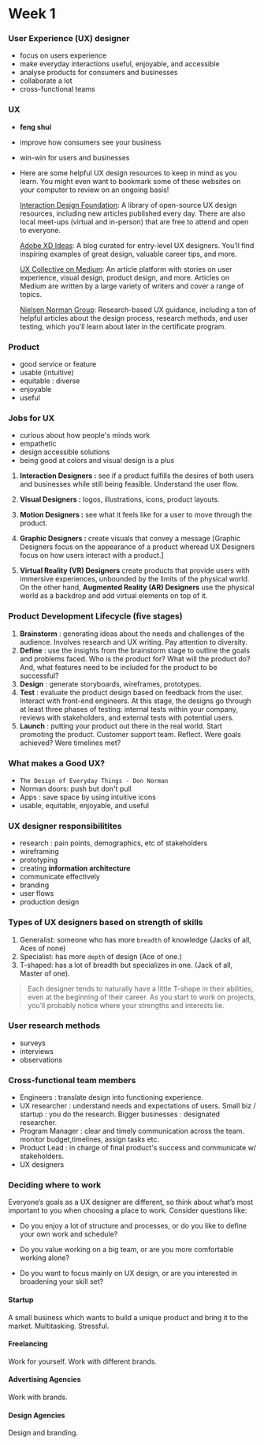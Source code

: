 # Week 1

### User Experience (UX) designer
- focus on users experience
- make everyday interactions useful, enjoyable, and accessible
- analyse products for consumers and businesses
- collaborate a lot
- cross-functional teams

### UX
- **feng shui**
- improve how consumers see your business
- win-win for users and businesses
- Here are some helpful UX design resources to keep in mind as you learn. You might even want to bookmark some of these websites on your computer to review on an ongoing basis!

    [Interaction Design Foundation](https://www.interaction-design.org/literature): A library of open-source UX design resources, including new articles published every day. There are also local meet-ups (virtual and in-person) that are free to attend and open to everyone. 

    [Adobe XD Ideas](https://xd.adobe.com/ideas/?sdid=61PM7WSH&mv=social&mv2=ownsoc-org): A blog curated for entry-level UX designers. You’ll find inspiring examples of great design, valuable career tips, and more.

    [UX Collective on Medium](https://uxdesign.cc/): An article platform with stories on user experience, visual design, product design, and more. Articles on Medium are written by a large variety of writers and cover a range of topics.  

    [Nielsen Norman Group](https://www.nngroup.com/articles/): Research-based UX guidance, including a ton of helpful articles about the design process, research methods, and user testing, which you'll learn about later in the certificate program.


### Product

- good service or feature
- usable (intuitive)
- equitable : diverse
- enjoyable
- useful

### Jobs for UX

- curious about how people's minds work
- empathetic
- design accessible solutions
- being good at colors and visual design is a plus

1. **Interaction Designers :** see if a product fulfills the desires of both users and businesses while still being feasible. Understand the user flow.

2. **Visual Designers :** logos, illustrations, icons, product layouts.

3. **Motion Designers :** see what it feels like for a user to move through the product.


4. **Graphic Designers :** create visuals that convey a message [Graphic Designers focus on the appearance of a product wheread UX Designers focus on how users interact with a product.]

5. **Virtual Reality (VR) Designers** create products that provide users with immersive experiences, unbounded by the limits of the physical world. On the other hand, **Augmented Reality (AR) Designers** use the physical world as a backdrop and add virtual elements on top of it.

### Product Development Lifecycle (five stages)

1. **Brainstorm** : generating ideas about the needs and challenges of the audience. Involves research and UX writing. Pay attention to diversity.
2. **Define** : use the insights from the brainstorm stage to outline the goals and problems faced. Who is the product for? What will the product do? And, what features need to be included for the product to be successful? 
3. **Design** : generate storyboards, wireframes, prototypes.
4. **Test** : evaluate the product design based on feedback from the user. Interact with front-end engineers. At this stage, the designs go through at least three phases of testing: internal tests within your company, reviews with stakeholders, and external tests with potential users.
5. **Launch** : putting your product out there in the real world. Start promoting the product. Customer support team. Reflect. Were goals achieved? Were timelines met?


### What makes a Good UX?

- ```The Design of Everyday Things - Don Norman```
- Norman doors: push but don't pull
- Apps : save space by using intuitive icons
- usable, equitable, enjoyable, and useful


### UX designer responsibilitites

- research : pain points, demographics, etc of stakeholders
- wireframing
- prototyping
- creating **information architecture**
- communicate effectively
- branding
- user flows
- production design

### Types of UX designers based on strength of skills

1. Generalist: someone who has more ```breadth``` of knowledge (Jacks of all, Aces of none)
2. Specialist: has more ```depth``` of design (Ace of one.)
3. T-shaped: has a lot of breadth but specializes in one. (Jack of all, Master of one). 
>Each designer tends to naturally have a little T-shape in their abilities, even at the beginning of their career. As you start to work on projects, you’ll probably notice where your strengths and interests lie.


### User research methods
- surveys
- interviews
- observations

### Cross-functional team members
- Engineers : translate design into functioning experience.
- UX researcher : understand needs and expectations of users. Small biz / startup : you do the research. Bigger businesses : designated researcher.
- Program Manager : clear and timely communication across the team. monitor budget,timelines, assign tasks etc.
- Product Lead : in charge of final product's success and communicate w/ stakeholders.
- UX designers

### Deciding where to work

Everyone’s goals as a UX designer are different, so think about what’s most important to you when choosing a place to work. Consider questions like:

- Do you enjoy a lot of structure and processes, or do you like to define your own work and schedule? 

- Do you value working on a big team, or are you more comfortable working alone? 

- Do you want to focus mainly on UX design, or are you interested in broadening your skill set? 

#### Startup
A small business which wants to build a unique product and bring it to the market. Multitasking. Stressful. 

#### Freelancing
Work for yourself. Work with different brands.
#### Advertising Agencies
Work with brands. 
#### Design Agencies
Design and branding.

